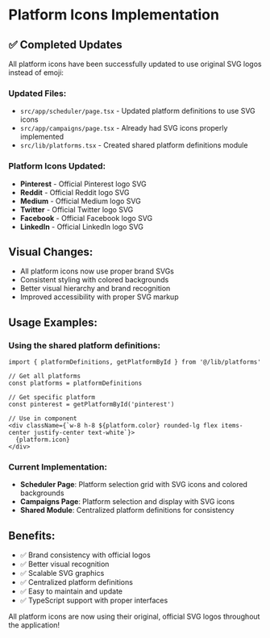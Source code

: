 # Platform Icons Implementation

## ✅ Completed Updates

All platform icons have been successfully updated to use original SVG logos instead of emoji:

### Updated Files:
- `src/app/scheduler/page.tsx` - Updated platform definitions to use SVG icons
- `src/app/campaigns/page.tsx` - Already had SVG icons properly implemented
- `src/lib/platforms.tsx` - Created shared platform definitions module

### Platform Icons Updated:
- **Pinterest** - Official Pinterest logo SVG
- **Reddit** - Official Reddit logo SVG  
- **Medium** - Official Medium logo SVG
- **Twitter** - Official Twitter logo SVG
- **Facebook** - Official Facebook logo SVG
- **LinkedIn** - Official LinkedIn logo SVG

## Visual Changes:
- All platform icons now use proper brand SVGs
- Consistent styling with colored backgrounds
- Better visual hierarchy and brand recognition
- Improved accessibility with proper SVG markup

## Usage Examples:

### Using the shared platform definitions:
```tsx
import { platformDefinitions, getPlatformById } from '@/lib/platforms'

// Get all platforms
const platforms = platformDefinitions

// Get specific platform
const pinterest = getPlatformById('pinterest')

// Use in component
<div className={`w-8 h-8 ${platform.color} rounded-lg flex items-center justify-center text-white`}>
  {platform.icon}
</div>
```

### Current Implementation:
- **Scheduler Page**: Platform selection grid with SVG icons and colored backgrounds
- **Campaigns Page**: Platform selection and display with SVG icons
- **Shared Module**: Centralized platform definitions for consistency

## Benefits:
- ✅ Brand consistency with official logos
- ✅ Better visual recognition
- ✅ Scalable SVG graphics
- ✅ Centralized platform definitions
- ✅ Easy to maintain and update
- ✅ TypeScript support with proper interfaces

All platform icons are now using their original, official SVG logos throughout the application!
